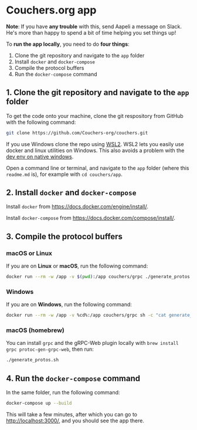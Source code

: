 # Couchers.org app

**Note**: If you have **any trouble** with this, send Aapeli a message on Slack. He's more than happy to spend a bit of time helping you set things up!

To **run the app locally**, you need to do **four things**:

1. Clone the git repository and navigate to the `app` folder
2. Install `docker` and `docker-compose`
3. Compile the protocol buffers
4. Run the `docker-compose` command

## 1. Clone the git repository and navigate to the `app` folder

To get the code onto your machine, clone the git respository from GitHub with the following command:

```sh
git clone https://github.com/Couchers-org/couchers.git
```

If you use Windows clone the repo using [WSL2](https://docs.microsoft.com/en-us/windows/wsl/install-win10).
WSL2 lets you easily use docker and linux utilities on Windows. This also avoids a problem with the [dev env on native windows](https://github.com/Couchers-org/couchers/issues/389).

Open a command line or terminal, and navigate to the `app` folder (where this `readme.md` is), for example with `cd couchers/app`.


## 2. Install `docker` and `docker-compose`

Install `docker` from <https://docs.docker.com/engine/install/>.

Install `docker-compose` from <https://docs.docker.com/compose/install/>.

## 3. Compile the protocol buffers

### macOS or Linux

If you are on **Linux** or **macOS**, run the following command:

```sh
docker run --rm -w /app -v $(pwd):/app couchers/grpc ./generate_protos.sh
```

### Windows

If you are on **Windows**, run the following command:

```sh
docker run --rm -w /app -v %cd%:/app couchers/grpc sh -c "cat generate_protos.sh | dos2unix | sh"
```

### macOS (homebrew)

You can install `grpc` and the gRPC-Web plugin locally with `brew install grpc protoc-gen-grpc-web`, then run:

```sh
./generate_protos.sh
```


## 4. Run the `docker-compose` command

In the same folder, run the following command:

```sh
docker-compose up --build
```

This will take a few minutes, after which you can go to <http://localhost:3000/>, and you should see the app there.

